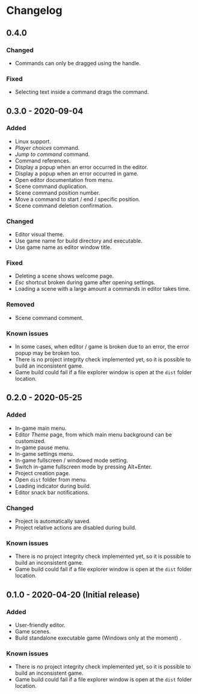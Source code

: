 # Changelog

## 0.4.0

### Changed

- Commands can only be dragged using the handle.

### Fixed

- Selecting text inside a command drags the command.

## 0.3.0 - 2020-09-04

### Added

- Linux support.
- _Player choices_ command.
- _Jump to command_ command.
- Command references.
- Display a popup when an error occurred in the editor.
- Display a popup when an error occurred in game.
- Open editor documentation from menu.
- Scene command duplication.
- Scene command position number.
- Move a command to start / end / specific position.
- Scene command deletion confirmation.

### Changed

- Editor visual theme.
- Use game name for build directory and executable.
- Use game name as editor window title. 

### Fixed

- Deleting a scene shows welcome page.
- _Esc_ shortcut broken during game after opening settings.
- Loading a scene with a large amount a commands in editor takes time.

### Removed

- Scene command comment.

### Known issues

- In some cases, when editor / game is broken due to an error, the error popup may be broken too.
- There is no project integrity check implemented yet, so it is 
possible to build an inconsistent game. 
- Game build could fail if a file explorer window is open at the `dist` folder location.

## 0.2.0 - 2020-05-25

### Added

- In-game main menu.
- Editor _Theme_ page, from which main menu background can be customized.
- In-game pause menu.
- In-game settings menu.
- In-game fullscreen / windowed mode setting.
- Switch in-game fullscreen mode by pressing Alt+Enter.
- Project creation page.
- Open `dist` folder from menu.
- Loading indicator during build.
- Editor snack bar notifications.

### Changed

- Project is automatically saved.
- Project relative actions are disabled during build.

### Known issues

- There is no project integrity check implemented yet, so it is 
possible to build an inconsistent game. 
- Game build could fail if a file explorer window is open at the `dist` folder location.

## 0.1.0 - 2020-04-20 (Initial release)

### Added

- User-friendly editor.
- Game scenes.
- Build standalone executable game (Windows only at the moment) .

### Known issues

- There is no project integrity check implemented yet, so it is 
possible to build an inconsistent game. 
- Game build could fail if a file explorer window is open at the `dist` folder location.
